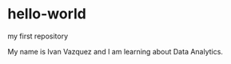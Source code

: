 # hello-world
my first repository

My name is Ivan Vazquez and I am learning about Data Analytics. 
